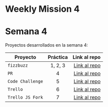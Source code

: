 # Weekly Mission 4


# Semana 4 

Proyectos desarrollados en la semana 4:

| Proyecto | Práctica | Link al repo |
| ------------- |:-------------:| -----:|
|`fizzbuzz`|1, 2, 3|[Link al repo](https://github.com/JossPerezT/FizzBuzz)|
|`PR`|4|[Link al repo](https://github.com/JossPerezT/fizzbuzz-1.-Contribution)|
|`Code Challenge`|5|[Link al repo](https://github.com/JossPerezT/Code-Challenge-Cursos-de-Visual-Thinking-API)|
|`Trello`|6|[Link al repo](https://github.com/JossPerezT/Trello-JS)|
|`Trello JS Fork`|7|[Link al repo](https://github.com/JossPerezT/trelloDoc)|
